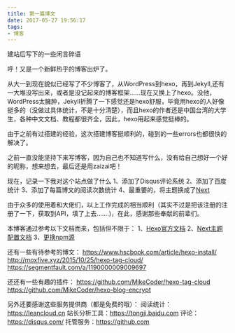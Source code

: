 ```yaml
---
title: 第一篇博文
date: 2017-05-27 19:56:17
tags:
- 博客 
---
```

建站后写下的一些闲言碎语
<!--more-->

呼！又是一个新鲜热乎的博客出炉了。

从大一到现在貌似已经写了不少博客了，从WordPress到hexo，再到Jekyll,还有一大堆没写出来，或者是没记起来的博客框架......现在又换上了hexo。没他，WordPress太臃肿，Jekyll折腾了一下感觉还是hexo舒服，毕竟用hexo的人好像挺多的（没做过具体统计，不是十分清楚），而且hexo的作者还是中国台湾的大学生，各种中文文档、教程都很齐全，因此，hexo用起来感觉挺棒的。

由于之前有过搭建的经验，这次搭建博客挺顺利的，碰到的一些errors也都很快的解决了。

之前一直没能坚持下来写博客，因为自己也不知道写什么，没有给自己想好一个好的昵称，想来想去，最后还是用zaizai吧！

现在，记录一下我对这个站点做了什么
1、添加了Disqus评论系统
2、添加了百度统计
3、添加了每篇博文的阅读次数统计
4、最重要的，将主题换成了[Next](https://github.com/iissnan/hexo-theme-next)


由于众多的使用着和大佬们，以上工作完成的相当顺利（其实不过是把该注册的注册了一下，获取到API，填了上去.......)，在此，感谢那些奉献的前辈们。


本博客通过参考以下文档而来，包括但不限于：
1、[Hexo官方文档](https://hexo.io/zh-cn/docs/)
2、[Next主题配置文档](http://theme-next.iissnan.com/)
3、[更换npm源](https://www.hscbook.com/article/hexo-install/)



还有一些有待参考的博文：
https://www.hscbook.com/article/hexo-install/
http://moxfive.xyz/2015/10/25/hexo-tag-cloud/
https://segmentfault.com/a/1190000009009697


还还有一些有趣的插件：
https://github.com/MikeCoder/hexo-tag-cloud
https://github.com/MikeCoder/hexo-blog-encrypt


另外还要感谢这些服务提供商（都是免费的哦）：
阅读统计：https://leancloud.cn
站长分析工具：https://tongji.baidu.com
评论：https://disqus.com/
托管服务：https://github.com

